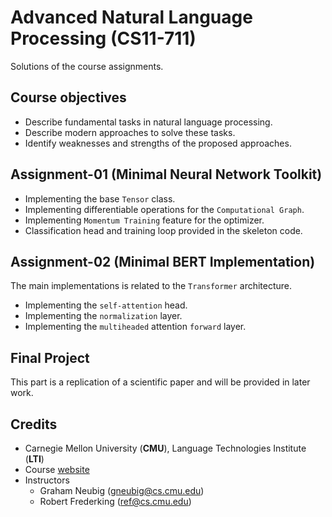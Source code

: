 # Advanced Natural Language Processing (CS11-711)

Solutions of the course assignments.

## Course objectives
* Describe fundamental tasks in natural language processing.
* Describe modern approaches to solve these tasks.
* Identify weaknesses and strengths of the proposed approaches.

## Assignment-01 (Minimal Neural Network Toolkit)
* Implementing the base `Tensor` class.
* Implementing differentiable operations for the `Computational Graph`.
* Implementing `Momentum Training` feature for the optimizer.
* Classification head and training loop provided in the skeleton code.

## Assignment-02 (Minimal BERT Implementation)
The main implementations is related to the `Transformer` architecture.
* Implementing the `self-attention` head.
* Implementing the `normalization` layer.
* Implementing the `multiheaded` attention `forward` layer.

## Final Project
This part is a replication of a scientific paper and will be provided in later work.

## Credits
* Carnegie Mellon University (**CMU**), Language Technologies Institute (**LTI**)
* Course [website](http://www.phontron.com/class/anlp2021/)
* Instructors
  * Graham Neubig (gneubig@cs.cmu.edu)
  * Robert Frederking (ref@cs.cmu.edu)

